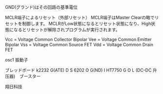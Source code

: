 GND(グランド)はその回路の基準電位

MCLR端子によるリセット（外部リセット）
MCLR端子はMaster Clearの略でリセットを制御します。
MCLRがLow状態になるとリセット状態になり、High状態になるとリセットが解除されプログラムが実行されます。

Vcc = Voltage Common Collector Bipolar
Vee = Voltage Common Emitter Bipolar
Vss = Voltage Common Source FET
Vdd = Voltage Common Drain FET

osc1 振動子


ブレッドボード
k2232 G(ATE) D S
6202 O G(ND) I
HT7750 G O L   (DC-DC 升压器)　ブースター

翔日科技
